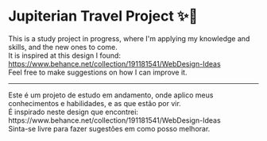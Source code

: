 # Jupiterian Travel Project ✨🖖


This is a study project in progress, where I'm applying my knowledge and skills, and the new ones to come. <br>
It is inspired at this design I found: https://www.behance.net/collection/191181541/WebDesign-Ideas <br>
Feel free to make suggestions on how I can improve it.
<hr>
Este é um projeto de estudo em andamento, onde aplico meus conhecimentos e habilidades, e as que estão por vir.<br>
É inspirado neste design que encontrei: https://www.behance.net/collection/191181541/WebDesign-Ideas <br>
Sinta-se livre para fazer sugestões em como posso melhorar.
